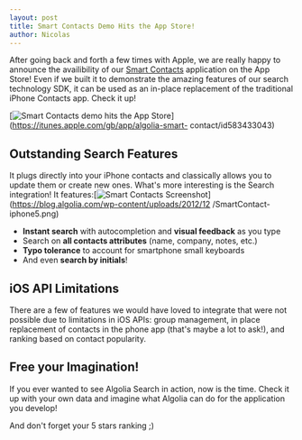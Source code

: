 ```yaml
---
layout: post
title: Smart Contacts Demo Hits the App Store!
author: Nicolas
---
```


After going back and forth a few times with Apple, we are really happy to
announce the availibility of our [Smart
Contacts][1]
application on the App Store! Even if we built it to demonstrate the amazing
features of our search technology SDK, it can be used as an in-place
replacement of the traditional iPhone Contacts app. Check it up!

[![Smart Contacts demo hits the App Store][2]](https://itunes.apple.com/gb/app/algolia-smart-
contact/id583433043)

## Outstanding Search Features

It plugs directly into your iPhone contacts and classically allows you to
update them or create new ones. What's more interesting is the Search
integration! It features:[![Smart Contacts Screenshot][3]](https://blog.algolia.com/wp-content/uploads/2012/12
/SmartContact-iphone5.png)

  * **Instant search** with autocompletion and **visual feedback** as you type
  * Search on **all contacts attributes** (name, company, notes, etc.)
  * **Typo tolerance** to account for smartphone small keyboards
  * And even **search by initials**!

## iOS API Limitations

There are a few of features we would have loved to integrate that were not
possible due to limitations in iOS APIs: group management, in place
replacement of contacts in the phone app (that's maybe a lot to ask!), and
ranking based on contact popularity.

## Free your Imagination!

If you ever wanted to see Algolia Search in action, now is the time. Check it
up with your own data and imagine what Algolia can do for the application you
develop!

And don't forget your 5 stars ranking ;)


[1]: https://itunes.apple.com/gb/app/algolia-smart-contact/id583433043
[2]: /algoliasearch-jekyll-hyde/assets/available-on-iphone-app-store-logo.png
[3]: /algoliasearch-jekyll-hyde/assets/SmartContact-iphone5-489x1024.png
